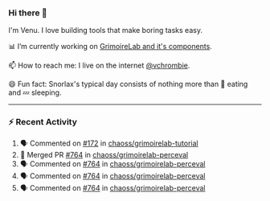 ### Hi there 👋

I'm Venu. I love building tools that make boring tasks easy.

📊 I’m currently working on [GrimoireLab and it's components](https://chaoss.github.io/grimoirelab).

📫 How to reach me: I live on the internet [@vchrombie](https://www.google.co.in/search?q=vchrombie).

😄 Fun fact: Snorlax's typical day consists of nothing more than :doughnut: eating and :zzz: sleeping.

---

### :zap: Recent Activity

<!--START_SECTION:activity-->
1. 🗣 Commented on [#172](https://github.com/chaoss/grimoirelab-tutorial/issues/172) in [chaoss/grimoirelab-tutorial](https://github.com/chaoss/grimoirelab-tutorial)
2. 🎉 Merged PR [#764](https://github.com/chaoss/grimoirelab-perceval/pull/764) in [chaoss/grimoirelab-perceval](https://github.com/chaoss/grimoirelab-perceval)
3. 🗣 Commented on [#764](https://github.com/chaoss/grimoirelab-perceval/issues/764) in [chaoss/grimoirelab-perceval](https://github.com/chaoss/grimoirelab-perceval)
4. 🗣 Commented on [#764](https://github.com/chaoss/grimoirelab-perceval/issues/764) in [chaoss/grimoirelab-perceval](https://github.com/chaoss/grimoirelab-perceval)
5. 🗣 Commented on [#764](https://github.com/chaoss/grimoirelab-perceval/issues/764) in [chaoss/grimoirelab-perceval](https://github.com/chaoss/grimoirelab-perceval)
<!--END_SECTION:activity-->

<!--
**vchrombie/vchrombie** is a ✨ _special_ ✨ repository because its `README.md` (this file) appears on your GitHub profile.

Here are some ideas to get you started:

- 🔭 I’m currently working on ...
- 🌱 I’m currently learning ...
- 👯 I’m looking to collaborate on ...
- 🤔 I’m looking for help with ...
- 💬 Ask me about ...
- 📫 How to reach me: ...
- 😄 Pronouns: ...
- ⚡ Fun fact: ...
-->
